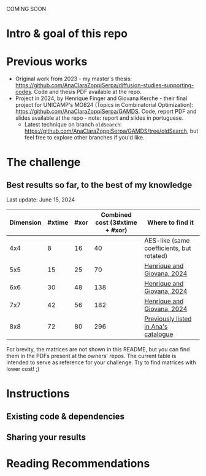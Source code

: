 COMING SOON

# Intro & goal of this repo

# Previous works

- Original work from 2023 - my master's thesis: https://github.com/AnaClaraZoppiSerpa/diffusion-studies-supporting-codes. Code and thesis PDF available at the repo.
- Project in 2024, by Henrique Finger and Giovana Kerche - their final project for UNICAMP's MO824 (Topics in Combinatorial Optimization): https://github.com/AnaClaraZoppiSerpa/GAMDS. Code, report PDF and slides available at the repo - note: report and slides in portuguese.
  - Latest technique on branch `oldSearch`: https://github.com/AnaClaraZoppiSerpa/GAMDS/tree/oldSearch, but feel free to explore other branches if you'd like.

# The challenge

## Best results so far, to the best of my knowledge

Last update: June 15, 2024

| **Dimension** | **#xtime** | **#xor** | **Combined cost (3#xtime + #xor)** | **Where to find it**                      |
|---------------|------------|----------|------------------------------------|-------------------------------------------|
| 4x4           | 8          | 16       | 40                                 | AES-like (same coefficients, but rotated) |
| 5x5           | 15         | 25       | 70                                 | [Henrique and Giovana, 2024](https://github.com/AnaClaraZoppiSerpa/GAMDS)          |
| 6x6           | 30         | 48       | 138                                | [Henrique and Giovana, 2024](https://github.com/AnaClaraZoppiSerpa/GAMDS)          |
| 7x7           | 42         | 56       | 182                                | [Henrique and Giovana, 2024](https://github.com/AnaClaraZoppiSerpa/GAMDS)          |
| 8x8           | 72         | 80       | 296                                | [Previously listed in Ana's catalogue](https://github.com/AnaClaraZoppiSerpa/diffusion-studies-supporting-codes)                 |

For brevity, the matrices are not shown in this README, but you can find them in the PDFs present at the owners' repos. The current table is intended to serve as reference for your challenge. Try to find matrices with lower cost! ;)

# Instructions
## Existing code & dependencies
## Sharing your results

# Reading Recommendations
